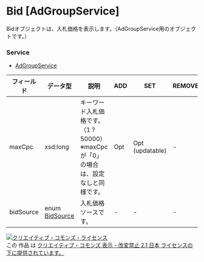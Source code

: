 # Bid [AdGroupService]
Bidオブジェクトは、入札価格を表示します。（AdGroupService用のオブジェクトです。）
### Service
+ [AdGroupService](../services/AdGroupService.md)

| フィールド | データ型 | 説明 | ADD | SET | REMOVE | 
|---|---|---|---|---|---|
| maxCpc| xsd:long| キーワード入札価格です。（1 ? 50000）<br>※maxCpcが「0」の場合は、設定なしと同様です。| Opt| Opt<br>                    (updatable)| - |
| bidSource| enum <a href="../data/BidSource.md">BidSource</a>| 入札価格ソースです。| -| -| - |
<a rel="license" href="http://creativecommons.org/licenses/by-nd/2.1/jp/"><img alt="クリエイティブ・コモンズ・ライセンス" style="border-width:0" src="https://i.creativecommons.org/l/by-nd/2.1/jp/88x31.png" /></a><br />この 作品 は <a rel="license" href="http://creativecommons.org/licenses/by-nd/2.1/jp/">クリエイティブ・コモンズ 表示 - 改変禁止 2.1 日本 ライセンスの下に提供されています。</a>

